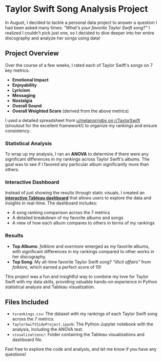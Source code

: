 # Taylor Swift Song Analysis Project

In August, I decided to tackle a personal data project to answer a question I had been asked many times: *"What's your favorite Taylor Swift song?"* I realized I couldn’t pick just one, so I decided to dive deeper into her entire discography and analyze her songs using data!

## Project Overview

Over the course of a few weeks, I rated each of Taylor Swift's songs on 7 key metrics:
- **Emotional Impact**
- **Enjoyability**
- **Lyricism**
- **Messaging**
- **Nostalgia**
- **Overall Sound**
- **Overall Weighted Score** (derived from the above metrics)

I used a detailed spreadsheet from [u/melanorrigby on r/TaylorSwift](https://www.reddit.com/r/TaylorSwift/) (shoutout for the excellent framework!) to organize my rankings and ensure consistency.

### Statistical Analysis

To wrap up my analysis, I ran an **ANOVA** to determine if there were any significant differences in my rankings across Taylor Swift's albums. The goal was to see if I favored any particular album significantly more than others.

### Interactive Dashboard

Instead of just showing the results through static visuals, I created an [**interactive Tableau dashboard**]([https://www.reddit.com/r/TaylorSwift/](https://public.tableau.com/app/profile/krista.bogan/viz/TaylorSwiftRankingsDashboard/Dashboard1)) that allows users to explore the data and insights in real-time. The dashboard includes:
- A song ranking comparison across the 7 metrics
- A detailed breakdown of my favorite albums and songs
- A view of how each album compares to others in terms of my rankings

### Results

- **Top Albums**: *folklore* and *evermore* emerged as my favorite albums, with significant differences in my rankings compared to other works in her discography.
- **Top Song**: My all-time favorite Taylor Swift song? *"illicit affairs"* from *folklore*, which earned a perfect score of 10!

This project was a fun and insightful way to combine my love for Taylor Swift with my data skills, providing valuable hands-on experience in Python statistical analysis and Tableau visualization.

## Files Included

- `tsrankings.csv`: The dataset with my rankings of each Taylor Swift song across the 7 metrics.
- `TaylorSwiftSideProject.ipynb`: The Python Jupyter notebook with the analysis, including the ANOVA test.
- `visualizations/`: Folder containing the Tableau visualizations and dashboard file.

Feel free to explore the code and analysis, and let me know if you have any questions!

